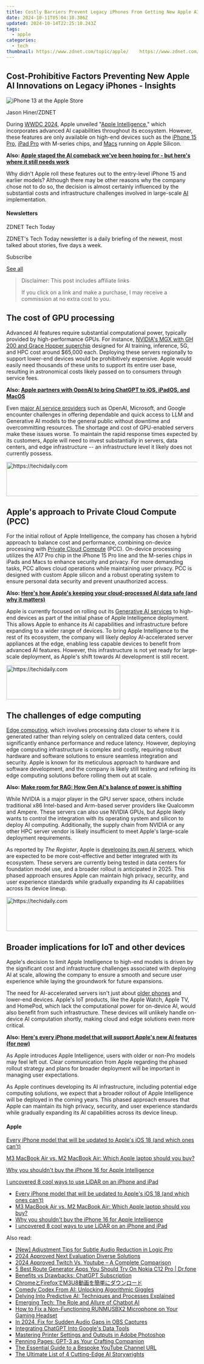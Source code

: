 ```yaml
---
title: Costly Barriers Prevent Legacy iPhones From Getting New Apple AI Innovations – Insights for Tech Enthusiasts
date: 2024-10-11T05:04:18.386Z
updated: 2024-10-14T22:25:10.243Z
tags:
  - apple
categories:
  - tech
thumbnail: https://www.zdnet.com/topic/apple/    https://www.zdnet.com/a/img/resize/cc1ba55b394e47b67b4f9f95924499eef6df21e3/2022/09/08/2ea29ae7-298e-4127-a6f9-189e2f77f492/iphone-13-at-apple-store.jpg?width=170&height=96&fit=crop&auto=webp
---
```


## Cost-Prohibitive Factors Preventing New Apple AI Innovations on Legacy iPhones - Insights

![iPhone 13 at the Apple Store](https://www.zdnet.com/a/img/resize/fbfed4a2dd07fa0757458d10ad780941f10086e7/2022/09/08/2ea29ae7-298e-4127-a6f9-189e2f77f492/iphone-13-at-apple-store.jpg?auto=webp&precrop=2047,1150,x0,y216&width=1280)

Jason Hiner/ZDNET

During [WWDC 2024](https://www.zdnet.com/article/live-updates-everything-apple-announced-at-wwdc-2024-including-ios-18-siri-ai-more/), Apple unveiled "[Apple Intelligence](https://www.zdnet.com/article/what-is-apple-intelligence-how-it-works-with-on-device-and-cloud-based-ai/)," which incorporates advanced AI capabilities throughout its ecosystem. However, these features are only available on high-end devices such as the [iPhone 15 Pro](https://www.zdnet.com/article/iphone-15-pro-review/), [iPad Pro](https://www.zdnet.com/article/ipad-pro-2024-review/) with M-series chips, and [Macs](https://www.zdnet.com/article/m3-macbook-air-review/) running on Apple Silicon. 

**Also: [Apple staged the AI comeback we've been hoping for - but here's where it still needs work](https://www.zdnet.com/article/apple-staged-the-ai-comeback-weve-been-hoping-for-but-heres-where-it-still-needs-work/)**

Why didn't Apple roll these features out to the entry-level iPhone 15 and earlier models? Although there may be other reasons why the company chose not to do so, the decision is almost certainly influenced by the substantial costs and infrastructure challenges involved in large-scale [AI](https://www.zdnet.com/article/what-is-ai-heres-everything-you-need-to-know-about-artificial-intelligence/) implementation.

#### Newsletters

ZDNET Tech Today

ZDNET's Tech Today newsletter is a daily briefing of the newest, most talked about stories, five days a week.

 Subscribe

[See all](https://www.zdnet.com/newsletters/)

>  Disclaimer: This post includes affiliate links
>
>  If you click on a link and make a purchase, I may receive a commission at no extra cost to you.
>

## The cost of GPU processing

Advanced AI features require substantial computational power, typically provided by high-performance GPUs. For instance, [NVIDIA's MGX with GH 200 and Grace Hopper superchip](https://www.nvidia.com/en-us/data-center/grace-hopper-superchip/) designed for AI training, inference, 5G, and HPC cost around $65,000 each. Deploying these servers regionally to support lower-end devices would be prohibitively expensive. Apple would easily need thousands of these units to support its entire user base, resulting in astronomical costs likely passed on to consumers through service fees.

**Also: [Apple partners with OpenAI to bring ChatGPT to iOS, iPadOS, and MacOS](https://www.zdnet.com/article/apple-announces-new-openai-iphone-features-at-wwdc/)**

Even [major AI service providers](https://www.zdnet.com/article/best-ai-chatbot/) such as OpenAI, Microsoft, and Google encounter challenges in offering dependable and quick access to LLM and Generative AI models to the general public without downtime and overcommitting resources. The shortage and cost of GPU-enabled servers make these issues worse. To maintain the rapid response times expected by its customers, Apple will need to invest substantially in servers, data centers, and edge infrastructure -- an infrastructure level it likely does not currently possess.

<!-- affiliate ads begin -->
<a href="https://aligracehair.sjv.io/c/5597632/2115921/19272" target="_top" id="2115921">
  <img src="//a.impactradius-go.com/display-ad/19272-2115921" border="0" alt="https://techidaily.com" width="728" height="90"/>
</a>
<img height="0" width="0" src="https://aligracehair.sjv.io/i/5597632/2115921/19272" style="position:absolute;visibility:hidden;" border="0" />
<!-- affiliate ads end -->

## Apple's approach to Private Cloud Compute (PCC)

For the initial rollout of Apple Intelligence, the company has chosen a hybrid approach to balance cost and performance, combining on-device processing with [Private Cloud Compute](https://www.zdnet.com/article/heres-how-apples-keeping-your-cloud-processed-ai-data-safe-and-why-it-matters/) (PCC). On-device processing utilizes the A17 Pro chip in the iPhone 15 Pro line and the M-series chips in iPads and Macs to enhance security and privacy. For more demanding tasks, PCC allows cloud operations while maintaining user privacy. PCC is designed with custom Apple silicon and a robust operating system to ensure personal data security and prevent unauthorized access.

**Also: [Here's how Apple's keeping your cloud-processed AI data safe (and why it matters)](https://www.zdnet.com/article/heres-how-apples-keeping-your-cloud-processed-ai-data-safe-and-why-it-matters/)**

Apple is currently focused on rolling out its [Generative AI services](https://www.zdnet.com/article/apple-unveils-on-device-ai-image-generator-for-iphone-ipad-and-mac/) to high-end devices as part of the initial phase of Apple Intelligence deployment. This allows Apple to enhance its AI capabilities and infrastructure before expanding to a wider range of devices. To bring Apple Intelligence to the rest of its ecosystem, the company will likely deploy AI-accelerated server appliances at the edge, enabling less capable devices to benefit from advanced AI features. However, this infrastructure is not yet ready for large-scale deployment, as Apple's shift towards AI development is still recent.

<!-- affiliate ads begin -->
<a href="https://aligracehair.sjv.io/c/5597632/1997690/19272" target="_top" id="1997690">
  <img src="//a.impactradius-go.com/display-ad/19272-1997690" border="0" alt="https://techidaily.com" width="300" height="90"/>
</a>
<img height="0" width="0" src="https://aligracehair.sjv.io/i/5597632/1997690/19272" style="position:absolute;visibility:hidden;" border="0" />
<!-- affiliate ads end -->

## The challenges of edge computing

[Edge computing](https://www.zdnet.com/article/what-are-5g-and-edge-computing-and-why-should-you-care/), which involves processing data closer to where it is generated rather than relying solely on centralized data centers, could significantly enhance performance and reduce latency. However, deploying edge computing infrastructure is complex and costly, requiring robust hardware and software solutions to ensure seamless integration and security. Apple is known for its meticulous approach to hardware and software development, and the company is likely still testing and refining its edge computing solutions before rolling them out at scale.

**Also: [Make room for RAG: How Gen AI's balance of power is shifting](https://www.zdnet.com/article/make-room-for-rag-how-gen-ais-balance-of-power-is-shifting/)**

While NVIDIA is a major player in the GPU server space, others include traditional x86 Intel-based and Arm-based server providers like Qualcomm and Ampere. These servers can also use NVIDIA GPUs, but Apple likely wants to control the integration with its operating system and silicon to deploy AI computing. Additionally, the supply chain from NVIDIA or any other HPC server vendor is likely insufficient to meet Apple's large-scale deployment requirements.

As reported by _The Register_, Apple is [developing its own AI servers](https://www.theregister.com/2024/06/11/apple%5Fbuilt%5Fai%5Fcloud%5Fservers%5Fos/), which are expected to be more cost-effective and better integrated with its ecosystem. These servers are currently being tested in data centers for foundation model use, and a broader rollout is anticipated in 2025\. This phased approach ensures Apple can maintain high privacy, security, and user experience standards while gradually expanding its AI capabilities across its device lineup.

<!-- affiliate ads begin -->
<a href="https://appsumo.8odi.net/c/5597632/2087394/7443" target="_top" id="2087394">
  <img src="//a.impactradius-go.com/display-ad/7443-2087394" border="0" alt="https://techidaily.com" width="728" height="90"/>
</a>
<img height="0" width="0" src="https://appsumo.8odi.net/i/5597632/2087394/7443" style="position:absolute;visibility:hidden;" border="0" />
<!-- affiliate ads end -->

## Broader implications for IoT and other devices

Apple's decision to limit Apple Intelligence to high-end models is driven by the significant cost and infrastructure challenges associated with deploying AI at scale, allowing the company to ensure a smooth and secure user experience while laying the groundwork for future expansions.

The need for AI-accelerated servers isn't just about [older phones](https://www.zdnet.com/article/best-phone/) and lower-end devices. Apple's IoT products, like the Apple Watch, Apple TV, and HomePod, which lack the computational power for on-device AI, would also benefit from such infrastructure. These devices will unlikely handle on-device AI computation shortly, making cloud and edge solutions even more critical.

**Also: [Here's every iPhone model that will support Apple's new AI features (for now)](https://www.zdnet.com/article/heres-every-iphone-model-that-will-support-apples-upcoming-ai-features-for-now/)**

As Apple introduces Apple Intelligence, users with older or non-Pro models may feel left out. Clear communication from Apple regarding the phased rollout strategy and plans for broader deployment will be important in managing user expectations.

As Apple continues developing its AI infrastructure, including potential edge computing solutions, we expect that a broader rollout of Apple Intelligence will be deployed in the coming years. This phased approach ensures that Apple can maintain its high privacy, security, and user experience standards while gradually expanding its AI capabilities across its device lineup.

#### Apple

[Every iPhone model that will be updated to Apple's iOS 18 (and which ones can't)](https://www.zdnet.com/article/every-iphone-model-compatible-with-apples-ios-18-and-which-ones-arent/ "Every iPhone model that will be updated to Apple's iOS 18 (and which ones can't)")

[M3 MacBook Air vs. M2 MacBook Air: Which Apple laptop should you buy?](https://www.zdnet.com/article/m3-macbook-air-vs-m2-macbook-air/ "M3 MacBook Air vs. M2 MacBook Air: Which Apple laptop should you buy?")

[Why you shouldn't buy the iPhone 16 for Apple Intelligence](https://www.zdnet.com/article/why-you-shouldnt-buy-the-iphone-16-for-apple-intelligence/ "Why you shouldn't buy the iPhone 16 for Apple Intelligence")

[I uncovered 8 cool ways to use LiDAR on an iPhone and iPad](https://www.zdnet.com/article/i-uncovered-8-cool-ways-to-use-lidar-on-an-iphone-and-ipad/ "I uncovered 8 cool ways to use LiDAR on an iPhone and iPad")

* [Every iPhone model that will be updated to Apple's iOS 18 (and which ones can't)](https://www.zdnet.com/article/every-iphone-model-compatible-with-apples-ios-18-and-which-ones-arent/ "Every iPhone model that will be updated to Apple's iOS 18 (and which ones can't)")
* [M3 MacBook Air vs. M2 MacBook Air: Which Apple laptop should you buy?](https://www.zdnet.com/article/m3-macbook-air-vs-m2-macbook-air/ "M3 MacBook Air vs. M2 MacBook Air: Which Apple laptop should you buy?")
* [Why you shouldn't buy the iPhone 16 for Apple Intelligence](https://www.zdnet.com/article/why-you-shouldnt-buy-the-iphone-16-for-apple-intelligence/ "Why you shouldn't buy the iPhone 16 for Apple Intelligence")
* [I uncovered 8 cool ways to use LiDAR on an iPhone and iPad](https://www.zdnet.com/article/i-uncovered-8-cool-ways-to-use-lidar-on-an-iphone-and-ipad/ "I uncovered 8 cool ways to use LiDAR on an iPhone and iPad")

<ins class="adsbygoogle"
     style="display:block"
     data-ad-format="autorelaxed"
     data-ad-client="ca-pub-7571918770474297"
     data-ad-slot="1223367746"></ins>

<ins class="adsbygoogle"
     style="display:block"
     data-ad-client="ca-pub-7571918770474297"
     data-ad-slot="8358498916"
     data-ad-format="auto"
     data-full-width-responsive="true"></ins>

<span class="atpl-alsoreadstyle">Also read:</span>
<div><ul>
<li><a href="https://extra-information.techidaily.com/new-adjustment-tips-for-subtle-audio-reduction-in-logic-pro/"><u>[New] Adjustment Tips for Subtle Audio Reduction in Logic Pro</u></a></li>
<li><a href="https://extra-support.techidaily.com/2024-approved-next-evaluation-diverse-solutions/"><u>2024 Approved Next Evaluation Diverse Solutions</u></a></li>
<li><a href="https://some-skills.techidaily.com/2024-approved-twitch-vs-youtube-a-complete-comparison/"><u>2024 Approved Twitch Vs. Youtube – A Complete Comparison</u></a></li>
<li><a href="https://location-fake.techidaily.com/5-best-route-generator-apps-you-should-try-on-nokia-c12-pro-drfone-by-drfone-virtual-android/"><u>5 Best Route Generator Apps You Should Try On Nokia C12 Pro | Dr.fone</u></a></li>
<li><a href="https://tech-savvy.techidaily.com/benefits-vs-drawbacks-chatgpt-subscription/"><u>Benefits vs Drawbacks: ChatGPT Subscription</u></a></li>
<li><a href="https://solve-hot.techidaily.com/chromefirefoxm3u8/"><u>ChromeとFirefoxでM3U8動画を簡単にダウンロード</u></a></li>
<li><a href="https://tech-savvy.techidaily.com/comedy-codex-from-ai-unlocking-algorithmic-giggles/"><u>Comedy Codex From AI: Unlocking Algorithmic Giggles</u></a></li>
<li><a href="https://tech-savvy.techidaily.com/delving-into-predictive-ai-techniques-and-processes-explained/"><u>Delving Into Predictive AI: Techniques and Processes Explained</u></a></li>
<li><a href="https://tech-savvy.techidaily.com/emerging-tech-the-role-and-allure-of-chatbot-ai/"><u>Emerging Tech: The Role and Allure of Chatbot AI</u></a></li>
<li><a href="https://sound-issues.techidaily.com/how-to-fix-a-non-functioning-runmusbx2-microphone-on-your-gaming-headset/"><u>How to Fix a Non-Functioning RUNMUSBX2 Microphone on Your Gaming Headset</u></a></li>
<li><a href="https://screen-recording.techidaily.com/in-2024-fix-for-sudden-audio-gaps-in-obs-captures/"><u>In 2024, Fix for Sudden Audio Gaps in OBS Captures</u></a></li>
<li><a href="https://tech-savvy.techidaily.com/integrating-chatgpt-into-googles-data-tools/"><u>Integrating ChatGPT Into Google's Data Tools</u></a></li>
<li><a href="https://buynow-info.techidaily.com/mastering-printer-settings-and-outputs-in-adobe-photoshop/"><u>Mastering Printer Settings and Outputs in Adobe Photoshop</u></a></li>
<li><a href="https://tech-savvy.techidaily.com/penning-pages-gpt-3-as-your-crafting-companion/"><u>Penning Pages: GPT-3 as Your Crafting Companion</u></a></li>
<li><a href="https://youtube-clips.techidaily.com/the-essential-guide-to-a-bespoke-youtube-channel-url/"><u>The Essential Guide to a Bespoke YouTube Channel URL</u></a></li>
<li><a href="https://tech-savvy.techidaily.com/the-ultimate-list-of-4-cutting-edge-ai-storywrights/"><u>The Ultimate List of 4 Cutting-Edge AI Storywrights</u></a></li>
</ul></div>

